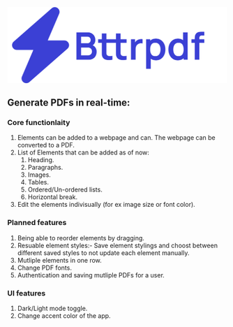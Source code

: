 <img src="./public/logo_long.png" />

## Generate PDFs in real-time:

### Core functionlaity
1. Elements can be added to a webpage and can. The  webpage can be converted to a PDF.
2. List of Elements that can be added as of now:
   1. Heading.
   2. Paragraphs.
   3. Images.
   4. Tables.
   5. Ordered/Un-ordered lists.
   6. Horizontal break.
3. Edit the elements indivisually (for ex image size or font color).    

### Planned features
1. Being able to reorder elements by dragging.
2. Resuable element styles:- Save element stylings and choost between different saved styles to not update each element manually.
3. Mutliple elements in one row.
4. Change PDF fonts.
5. Authentication and saving mutliple PDFs for a user.

### UI features
1. Dark/Light mode toggle.
2. Change accent color of the app.